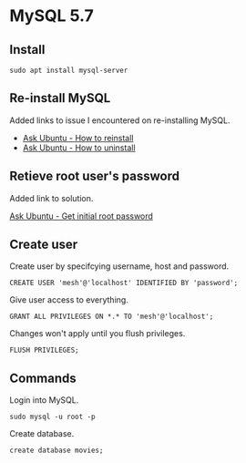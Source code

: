 # MySQL 5.7

## Install

```
sudo apt install mysql-server
```

## Re-install MySQL

Added links to issue I encountered on re-installing MySQL.

- [Ask Ubuntu - How to reinstall](https://askubuntu.com/questions/265685/how-to-reinstall-mysql)
- [Ask Ubuntu - How to uninstall](https://askubuntu.com/questions/172514/how-do-i-uninstall-mysql)

## Retieve root user's password

Added link to solution.

[Ask Ubuntu - Get initial root password](https://askubuntu.com/questions/1139240/how-to-get-mysql-initial-root-password)

## Create user

Create user by specifcying username, host and password.

```
CREATE USER 'mesh'@'localhost' IDENTIFIED BY 'password';
```

Give user access to everything.

```
GRANT ALL PRIVILEGES ON *.* TO 'mesh'@'localhost';
```

Changes won't apply until you flush privileges.

```
FLUSH PRIVILEGES;
```

## Commands

Login into MySQL.

```
sudo mysql -u root -p
```

Create database.

```
create database movies;
```

